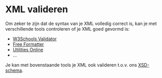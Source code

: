 ---
---

# XML valideren

Om zeker te zijn dat de syntax van je XML volledig correct is, kan je met verschillende tools controleren of je XML goed gevormd is:
- [W3Schools Validator](https://www.w3schools.com/xml/xml_validator.asp)
- [Free Formatter](https://www.freeformatter.com/xml-validator-xsd.html)
- [Utilities Online](http://www.utilities-online.info/xsdvalidation/#.WVpShNPyjBI)
- ...

Je kan met bovenstaande tools je XML ook valideren t.o.v. ons [XSD-schema](http://www.cultuurdatabank.com/XMLSchema/CdbXSD/3.3/FINAL/CdbXSD.xsd).
